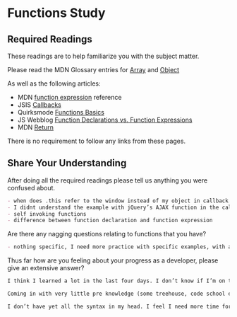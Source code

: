 # Functions Study

## Required Readings

These readings are to help familiarize you with the subject matter.

Please read the MDN Glossary entries for [Array](https://developer.mozilla.org/en-US/docs/Glossary/array) and [Object](https://developer.mozilla.org/en-US/docs/Glossary/Object)

As well as the following articles:

-   MDN [function expression](https://developer.mozilla.org/en-US/docs/Web/JavaScript/Reference/Operators/function) reference
-   JSIS [Callbacks](http://javascriptissexy.com/understand-javascript-callback-functions-and-use-them/)
-   Quirksmode [Functions Basics](http://www.quirksmode.org/js/function.html)
-   JS Webblog [Function Declarations vs. Function Expressions](https://javascriptweblog.wordpress.com/2010/07/06/function-declarations-vs-function-expressions/)
-   MDN [Return](https://developer.mozilla.org/en-US/docs/Web/JavaScript/Reference/Statements/return)

There is no requirement to follow any links from these pages.

## Share Your Understanding

After doing all the required readings please tell us anything you were confused about.

```md
- when does .this refer to the window instead of my object in callback functions
- I didnt understand the example with jQuery’s AJAX function in the callbacks reading
- self invoking functions
- difference between function declaration and function expression
```

Are there any nagging questions relating to functions that you have?

```md
- nothing specific, I need more practice with specific examples, with a step by step approach
```

Thus far how are you feeling about your progress as a developer, please give
an extensive answer?

```md
I think I learned a lot in the last four days. I don’t know if I’m on the right track since it just started and I feel that I’m not comfortable with all the concepts yet.

Coming in with very little pre knowledge (some treehouse, code school etc.) I feel I learned a lot in very little time. Git/Github makes much more sense and I’m able to navigate via terminal- small victories!

I don’t have yet all the syntax in my head. I feel I need more time for each challenge and concept, but there are only 24h a day so I need to be clever about how I spend my time. The concepts will build on top of each other, which worries me.
```
